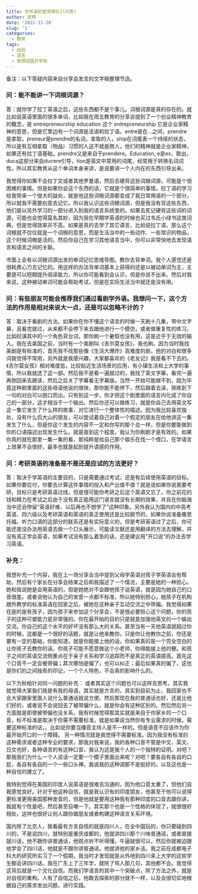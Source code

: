 ```yaml
---
title: 学外语的爱恨情仇1(问答)
author: 宣棋
date: '2022-11-28'
slug: '1'
categories:
  - 教育
tags:
  - 经验
  - 语言
  - 我想回国开学校
---
```


备注：以下答疑内容来自分享会发言的文字稿整理节选。


### 问：能不能讲一下词根词源？

答：就你学了拉丁英语之后，这些东西都不是个事儿。词根词源是真的存在的。就比如说英语里面的很多单词，比如我在周五教育的分享会提到了一个创业精神教育的概念，是 entrepreneurship education 这个 entrepreneurship 它是企业家精神的意思，但是它里边有一个词源是法语和拉丁语。entre是在...之间，prendre是拿取，preneur是prendre的名词，拿取的人，ship在词尾表一个持续的状态，所以是有互相拿取（物品）习惯的人这不就是商人，他们的精神就是企业家精神，如果还有拉丁语基础，prendre又是来自于prendere。Education, e是ex，取出，duca这部分来自ducere引导，tion是英文中常用的词尾，经常用于转换名词词性。所以其实教育从这个单词本身来讲，是说要讲一个人内在的东西引导出来。

我觉得你如果不会拉丁文或者其他罗曼语，然后去硬背这些词跟词源，可能是个很困难的事情。但是如果你会这个东西的话，它就是个很简单的事情。拉丁语的学习给我带来一个很大的益处，就是他这些词根词源都变成了我日常用语的一个部分，所以就我不需要刻意去记它。所以我认识这些词根词源，但是我没有背这些东西，他们是以另外学习的一部分进入到我的语言系统里的。如果去死记硬背这些词的词源，可能也会觉得莫名其妙，因为我在早期学英语的时候也买过韦氏小绿书这类词典，但是觉得效率并不高。如果是真的去学了其它语言，比如说拉丁语，那么这个词根就不仅仅就是一个词根的意思，而是生活当中的一些动作、一些常识的物品，这个时候词根是活的。然后你自己在学习其他语言当中，你可以非常快地去发现语言和语言之间的关联。

市面上会有以词根词源出发的单词记忆思维导图，教你去背单词。我个人感觉还是很耗费心力去记忆的。用这样的办法背单词基本上获得的还是以被动单词为主，主要是可以短期提升阅读能力，所以你可能看到会认识，但是你说不出来。然后对我来说，这种被动单词可能会帮助考试，但是在实际生活当中就还是没有用。

### 问：有些朋友可能会推荐我们通过看剧学外语。我想问一下，这个方法的作用是相对来说大一点，还是可以忽略不计的？

答：取决于看剧的方法。如果你在你不懂这个语言的时候一天刷十几集，带中文字幕，且看完就过，从来都不会停下来去跟他进行一个模仿，或者做重复性的练习，比如扮演其中的一个角色背台词，那你刷一个暑假也没有用，这是近乎于无效的输入。我在去美国之前，当时有一个美剧叫《吉尔莫女孩》，我也刷。因为当时我找美剧是有标准的，首先我不找那些像《生活大爆炸》高难度的剧，他的对白和很多词我觉得不常用，另外就是我感兴趣，大家都喜欢的《老友记》我是看不下去的。《吉尔莫女孩》相对难度低，比较贴近生活场景的应用，有小镇生活和上大学的事情，所以我就选了这一部。然后我不是看一遍就过的，我找了英文字幕，看完一遍再倒回来去跟读，然后之后关了字幕看无字幕版。当然一开始可能做不到，因为毕竟这种剧里面的这些母语他说的很快，那你能不能停下，然后跟着去读，熟练到下一句的对白可以脱口而出。只有到这一步，你才把这个剧里面的语言内化成了你自己的一部分，这才相当于一个输出。然后你还可以做练习，就是你自己去用英文写这一集它发生了什么样的故事，对它进行一个整体性的描述。因为我比较喜欢独处，没有什么侃大山的朋友，可以尝试着自己对着一个假定的朋友在给他讲这一集发生了什么，但是你这个发生的内容不一定和你写的那个总一样，但是你要能做到你的口语描述出现发生什么。就是直到这个程度，我认为你刷剧才是有效的。如果你真的就在那里一集一集的看，那纯粹是给自己那个娱乐在找一个借口，在学语言上效果不会很好，最多也就是起到提升语感的作用。

### 问：考研英语的准备是不是还是应试的方法更好？

答：取决于学英语的主要目的，只是需要通过考试，还是有后续使用英语的目标。如果你要应付，你要去计算这件事情的投入和产出值不值？就是说如果你说我要考研，目标只是考研英语过线，但是很可能你考研之后这个英语又忘了。你之前花的钱和精力在考试之后由于没有真正能用这门语言就没有长期的效果，并且在你脑海当中还会停留“英语好难、以后再也不想学了”这种印象。另外我认为国内的中高考英语、四六级以及考研英语和英语的真正使用还是比较脱节的，如果你说准备雅思托福，听力口语的这部分的联系还是有实际意义的，但是考研英语过了之后，你可能还是没办法用英语去做一个口头展示，可能读文献还是用翻译的方法去理解，并没有真正学会英语，如果考试没有那么着急的话，还是建议用“开口说”的办法去学习英语。

### 补充：

我想补充一个内容，我在上一场分享会当中提到父母学英语对孩子学英语会有帮助，然后有个家长在分享会结束之后和我描述了一个情况，主要是她的一种担心。她和我说她是会用英语的，但是她绝对不会跟他孩子说英语，就是因为她自己的口音很差。或者说他认为自己的发音一点都不标准，所以她特别担心，她孩子在机构跟外教学的标准英语在回家之后，被她在这种亲子互动交流之中带偏。我觉得如果在座的是有孩子，因为孩子来参加这个分享会，不是很必要担心这个问题，你的孩子的这种可塑能力是非常强的。你在最开始的目的只是就是加强他英文的一个输出交流。你自己的这个水平的好坏没有那么大的关系。甚至当有一天他英语就超过你的时候，这都是一个很好的话题，就是让他来教你。只是你让他教你之前，你还是要有一定的基础，你能知道，就是你能接上他的话，你如果真的是一个完全空白的让你孩子去教你的话，你孩子可能不愿意做这个小老师，你得能接上他的梗。和孩子之间的英语交流侧重点在于亲子关系和学习追踪而不是真正的英语提高。首先这个口音不一定会被带偏；其次哪怕是偏了，也可以纠正；最后如果真的偏了，这也是你们的之间独有的印记，一个个人特色，不会真的影响什么的。

以下为秋柏针对同一问题的补充：
或者其实这个问题也可以这样去思考。其实我就觉得大家我们我是有我的母语，其实就是方言的，其实到目前为止，我回家也不会大家跟家里面人说什么普通话就说方便。然后那现在我的普通话也好，还是比他们好的，或者说不会说回去了被带偏什么，就是你会有这种区别的。然后然后另一方面就是即使被带偏也没关系，我有时候觉得那其实就是来自于你家乡的一个口音，标不标准是取决于你需不需要标准。就是如果说当然你有专业需求的时候，需要这种标准的话，。比如说你要当播音主持人是不一样的。但是语音不应该作为你最开始开口的一个障碍。
另一种情况就是我觉得不需要标准。因为我没有标准的这种需求或者这种专业的要求，那我对我来说，我的各种口音不管是中文、英文、日文也好，各种语言的有这种口音，我认为这是我个人的一个独特的证明。对吧？那我我们为什么一个人说话一定要一个模子里面出来呢？对吧？要各自有各自的口屁，各自有各自的一个一些口头禅，我说我的这种调那不是挺好的。以及这也是一种自信的建立了。

我特别觉得在美国的印度人说英语是很难去沟通的，因为他口音太重了，但他们自我感觉良好。针对于他这种自信，就是我认识有的印度朋友，他甚至于他可以说得更标准更用美国那种发音的，但是他就是要用这种我有那种印度的口音去跟你讲，我就有个性是吧，然后甚至自嘲一下。其实那个也是一个性格的体现了，就很很好相处，这样也很好让别人跟你做朋友或者构建这种语言关系环境。

国内除了北京人，我看最有方言自信的就是四川人，在全中国玩的，你只要碰到四川的，不是说四川，就特别是重庆成都的，他就讲四川那个川味普通话，或者直接就川话，他不跟你讲普通话，他观点听不听得懂，牛逼就很可以，然后你就被迫跟他学会了四川话，他就是不跟你讲普通话，他就讲他的家乡话。我之前在成都电子科大的研究所实习了一个假期，我当时才发现就是从外地到四川来上大学的这些学生都会讲四川话。我在广东上了三年学，就除了骂人那几句，其他都不会。我觉得这背后就是一个文化自信。而我们学语言的其中一个突破点，除了方法之外，就是对自信的重构。人有了自信之后，他敢去探索的部分就不一样，以及会很切实地根据自己的需求发出问题，进行实践。

